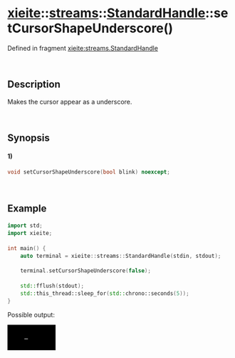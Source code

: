 # [xieite](../../../../../xieite.md)\:\:[streams](../../../../../streams.md)\:\:[StandardHandle](../../../standard_handle.md)\:\:setCursorShapeUnderscore\(\)
Defined in fragment [xieite:streams.StandardHandle](../../../../../../src/streams/standard_handle.cpp)

&nbsp;

## Description
Makes the cursor appear as a underscore.

&nbsp;

## Synopsis
#### 1)
```cpp
void setCursorShapeUnderscore(bool blink) noexcept;
```

&nbsp;

## Example
```cpp
import std;
import xieite;

int main() {
    auto terminal = xieite::streams::StandardHandle(stdin, stdout);

    terminal.setCursorShapeUnderscore(false);

    std::fflush(stdout);
    std::this_thread::sleep_for(std::chrono::seconds(5));
}
```
Possible output:

![image](./set_cursor_shape_underscore.png)
